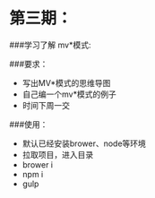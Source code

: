 # 第三期：

###学习了解 mv*模式:

###要求：
- 写出MV*模式的思维导图 
- 自己编一个mv*模式的例子
- 时间下周一交

###使用：
- 默认已经安装brower、node等环境
- 拉取项目，进入目录
- brower i
- npm i
- gulp
